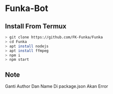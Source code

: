 # Funka-Bot


## Install From Termux
```bash
> git clone https://github.com/FK-Funka/Funka
> cd Funka
> apt install nodejs
> apt install ffmpeg
> npm i
> npm start
```

## Note

Ganti Author Dan Name Di package.json Akan Error
